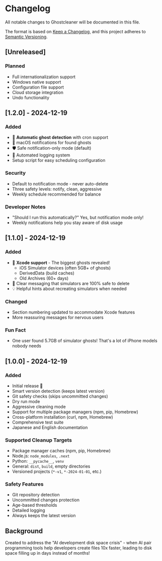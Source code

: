 # Changelog

All notable changes to Ghostcleaner will be documented in this file.

The format is based on [Keep a Changelog](https://keepachangelog.com/en/1.0.0/),
and this project adheres to [Semantic Versioning](https://semver.org/spec/v2.0.0.html).

## [Unreleased]

### Planned
- Full internationalization support
- Windows native support  
- Configuration file support
- Cloud storage integration
- Undo functionality

## [1.2.0] - 2024-12-19

### Added
- 🔄 **Automatic ghost detection** with cron support
- 📱 macOS notifications for found ghosts
- 🛡️ Safe notification-only mode (default)
- 📝 Automated logging system
- Setup script for easy scheduling configuration

### Security
- Default to notification mode - never auto-delete
- Three safety levels: notify, clean, aggressive
- Weekly schedule recommended for balance

### Developer Notes
- "Should I run this automatically?" Yes, but notification mode only!
- Weekly notifications help you stay aware of disk usage

## [1.1.0] - 2024-12-19

### Added
- 🍎 **Xcode support** - The biggest ghosts revealed!
  - iOS Simulator devices (often 5GB+ of ghosts)
  - DerivedData (build caches)
  - Old Archives (60+ days)
- 📱 Clear messaging that simulators are 100% safe to delete
- 💡 Helpful hints about recreating simulators when needed

### Changed
- Section numbering updated to accommodate Xcode features
- More reassuring messages for nervous users

### Fun Fact
- One user found 5.7GB of simulator ghosts! That's a lot of iPhone models nobody needs

## [1.0.0] - 2024-12-19

### Added
- Initial release 🎉
- Smart version detection (keeps latest version)
- Git safety checks (skips uncommitted changes)
- Dry run mode
- Aggressive cleaning mode
- Support for multiple package managers (npm, pip, Homebrew)
- Cross-platform installation (curl, npm, Homebrew)
- Comprehensive test suite
- Japanese and English documentation

### Supported Cleanup Targets
- Package manager caches (npm, pip, Homebrew)
- Node.js: `node_modules`, `.next`
- Python: `__pycache__`, `venv`
- General: `dist`, `build`, empty directories
- Versioned projects (`*-v1`, `*-2024-01-01`, etc.)

### Safety Features
- Git repository detection
- Uncommitted changes protection
- Age-based thresholds
- Detailed logging
- Always keeps the latest version

## Background

Created to address the "AI development disk space crisis" - when AI pair programming tools help developers create files 10x faster, leading to disk space filling up in days instead of months!